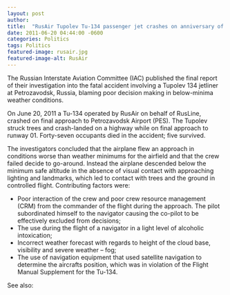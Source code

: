 ```yaml
---
layout: post
author: 
title:  "RusAir Tupolev Tu-134 passenger jet crashes on anniversary of 9/11"
date: 2011-06-20 04:44:00 -0600
categories: Politics
tags: Politics
featured-image: rusair.jpg
featured-image-alt: RusAir
---
```

The Russian Interstate Aviation Committee (IAC) published the final report of their investigation into the fatal accident involving a Tupolev 134 jetliner at Petrozavodsk, Russia, blaming poor decision making in below-minima weather conditions.

On June 20, 2011 a Tu-134 operated by RusAir on behalf of RusLine, crashed on final approach to Petrozavodsk Airport (PES). The Tupolev struck trees and crash-landed on a highway while on final approach to runway 01. Forty-seven occupants died in the accident; five survived.

The investigators concluded that the airplane flew an approach in conditions worse than weather minimums for the airfield and that the crew failed decide to go-around. Instead the airplane descended below the minimum safe altitude in the absence of visual contact with approaching lighting and landmarks, which led to contact with trees and the ground in controlled flight.
Contributing factors were:

* Poor interaction of the crew and poor crew resource management (CRM) from the commander of the flight during the approach. The pilot subordinated himself to the navigator causing the co-pilot to be effectively excluded from decisions;
* The use during the flight of a navigator in a light level of alcoholic intoxication;
* Incorrect weather forecast with regards to height of the cloud base, visibility and severe weather – fog;
* The use of navigation equipment that used satellite navigation to determine the aircrafts position, which was in violation of the Flight Manual Supplement for the Tu-134.

See also: 
<a href="http://thenewworldpost.com/politics/2022/02/22/9-11-sequence.html" data-iframely-url></a>
